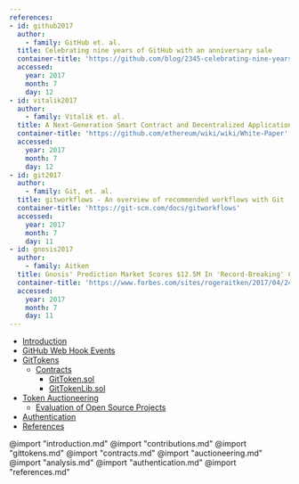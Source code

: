 ```yaml
---
references:
- id: github2017
  author:
    - family: GitHub et. al.
  title: Celebrating nine years of GitHub with an anniversary sale
  container-title: 'https://github.com/blog/2345-celebrating-nine-years-of-github-with-an-anniversary-sale'
  accessed:
    year: 2017
    month: 7
    day: 12
- id: vitalik2017
  author:
    - family: Vitalik et. al.
  title: A Next-Generation Smart Contract and Decentralized Application Platform
  container-title: 'https://github.com/ethereum/wiki/wiki/White-Paper'
  accessed:
    year: 2017
    month: 7
    day: 12
- id: git2017
  author:
    - family: Git, et. al.
  title: gitworkflows - An overview of recommended workflows with Git
  container-title: 'https://git-scm.com/docs/gitworkflows'
  accessed:
    year: 2017
    month: 7
    day: 11
- id: gnosis2017
  author:
    - family: Aitken
  title: Gnosis' Prediction Market Scores $12.5M In 'Record-Breaking' Crypto Auction
  container-title: 'https://www.forbes.com/sites/rogeraitken/2017/04/24/gnosis-prediction-market-scores-12-5m-in-record-breaking-crypto-auction/#3afec93ce87d'
  accessed:
    year: 2017
    month: 7
    day: 11
---
```

<!-- toc orderedList:0 depthFrom:1 depthTo:6 -->

* [Introduction](#introduction)
* [GitHub Web Hook Events](#github-web-hook-events)
* [GitTokens](#gittokens)
  * [Contracts](#contracts)
    * [GitToken.sol](#gittokensol)
    * [GitTokenLib.sol](#gittokenlibsol)
* [Token Auctioneering](#token-auctioneering)
    * [Evaluation of Open Source Projects](#evaluation-of-open-source-projects)
* [Authentication](#authentication)
* [References](#references)

<!-- tocstop -->

@import "introduction.md"
@import "contributions.md"
@import "gittokens.md"
@import "contracts.md"
@import "auctioneering.md"
@import "analysis.md"
@import "authentication.md"
@import "references.md"
